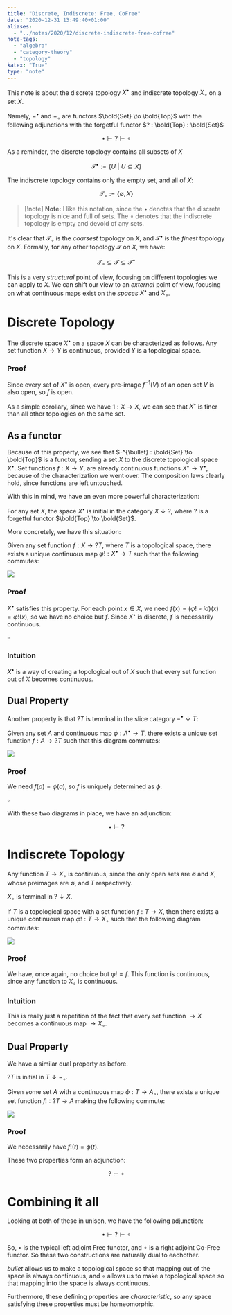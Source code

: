 ```yaml
---
title: "Discrete, Indiscrete: Free, CoFree"
date: "2020-12-31 13:49:40+01:00"
aliases:
  - "../notes/2020/12/discrete-indiscrete-free-cofree"
note-tags:
  - "algebra"
  - "category-theory"
  - "topology"
katex: "True"
type: "note"
---
```


This note is about the discrete topology $X^{\bullet}$ and
indiscrete topology $X_{\circ}$ on a set $X$.

Namely, $-^{\bullet}$ and $-_{\circ}$ are functors $\bold{Set} \to \bold{Top}$
with the following adjunctions with the forgetful functor $? : \bold{Top} : \bold{Set}$

$$
\bullet \vdash ? \vdash \circ
$$

As a reminder, the discrete topology contains all subsets of $X$

$$
\mathcal{T}^{\bullet} := \{U \ |\  U \subseteq X \}
$$

The indiscrete topology contains only the empty set, and all of $X$:

$$
\mathcal{T}_{\circ} := \{\emptyset, X\}
$$

> [!note] **Note:**
> I like this notation, since the $\bullet$ denotes that the
> discrete topology is nice and full of sets. The $\circ$ denotes
> that the indiscrete topology is empty and devoid of any sets.

It's clear that $\mathcal{T}_{\circ}$ is the *coarsest* topology on $X$,
and $\mathcal{T}^{\bullet}$ is the *finest* topology on $X$. Formally,
for any other topology $\mathcal{T}$ on $X$, we have:

$$
\mathcal{T}_{\circ} \subseteq \mathcal{T} \subseteq \mathcal{T}^{\bullet}
$$

This is a very *structural* point of view, focusing on different topologies
we can apply to $X$. We can shift our view to an *external* point of view,
focusing on what continuous maps exist on the *spaces* $X^{\bullet}$
and $X_{\circ}$.

# Discrete Topology

The discrete space $X^{\bullet}$ on a space $X$ can be characterized as follows.
Any set function $X \to Y$ is continuous, provided $Y$ is a topological space.

### Proof

Since every set of $X^{\bullet}$ is open, every pre-image $f^{-1}(V)$
of an open set $V$
is also open, so $f$ is open.

As a simple corollary, since we have $1 : X \to X$, we can see that $X^{\bullet}$
is finer than all other topologies on the same set.

## As a functor

Because of this property, we see that $-^{\bullet} : \bold{Set} \to \bold{Top}$
is a functor,
sending a set $X$ to the discrete topological space $X^{\bullet}$.
Set functions $f : X \to Y$, are already continuous functions $X^{\bullet} \to Y^{\bullet}$,
because of the characterization we went over. The composition laws
clearly hold, since functions are left untouched.

With this in mind, we have an even more powerful characterization:

For any set $X$, the space $X^{\bullet}$ is initial in the category $X \downarrow ?$,
where $?$ is a forgetful functor $\bold{Top} \to \bold{Set}$.

More concretely, we have this situation:

Given any set function $f : X \to ?T$, where $T$ is a topological space,
there exists a unique continuous map $\varphi! : X^{\bullet} \to T$ such
that the following commutes:

![](../Images/e6ef279e8200be639a9a265e692182ab8cb58bdb76df9cdefbe973b46fe68e18.png)

### Proof

$X^{\bullet}$ satisfies this property. 
For each point $x \in X$,
we need $f(x) = (\varphi! \circ id)(x) = \varphi!(x)$,
so we have no choice but $f$. Since $X^{\bullet}$
is discrete, $f$ is necessarily continuous.

$\square$

### Intuition

$X^{\bullet}$ is a way of creating a topological
out of $X$ such that every set function out of $X$
becomes continuous.

## Dual Property

Another property is that $?T$ is terminal in the slice category
$-^{\bullet} \downarrow T$:

Given any set $A$ and continuous map $\phi : A^{\bullet} \to T$,
there exists a unique set function $f : A \to ?T$ such that
this diagram commutes:

![](../Images/c23806823b1a44fd9dc9990e829b1394f9196483db725eb5a83693f44ff29c46.png)

### Proof

We need $f(a) = \phi(a)$, so $f$ is uniquely determined as $\phi$.

$\square$

With these two diagrams in place, we have an adjunction:

$$
\bullet \vdash ?
$$

# Indiscrete Topology

Any function $T \to X_{\circ}$ is continuous, since the only
open sets are $\emptyset$ and $X$, whose preimages are
$\emptyset$, and $T$ respectively.

$X_{\circ}$ is terminal in $? \downarrow X$.

If $T$ is a topological space with a set function $f : T \to X$,
then there exists a unique continuous map $\varphi! : T \to X_{\circ}$
such that the following diagram commutes:

![](../Images/1e39057553144e7e138bcdc9f6104cbb4b51f53f02e80c8f8fa5db6f313fd125.png)

### Proof

We have, once again, no choice but $\varphi! = f$. This
function is continuous, since any function to $X_{\circ}$
is continuous.

### Intuition

This is really just a repetition of the fact that
every set function $\to X$ becomes a continuous map $\to X_{\circ}$.

## Dual Property

We have a similar dual property as before.

$?T$ is initial in $T \downarrow -_\circ$.

Given some set $A$ with a continuous map $\phi : T \to A_\circ$,
there exists a unique set function $f! : ?T \to A$
making the following commute:

![](../Images/1cb3276d214fd4a754b77a7d51e7648d8b7bd433f93d0ccc2ba251d951c35e8f.png)

### Proof

We necessarily have $f!(t) = \phi(t)$.

These two properties form an adjunction:

$$
? \vdash \circ
$$

# Combining it all

Looking at both of these in unison, we have the following adjunction:

$$
\bullet \vdash ? \vdash \circ
$$

So, $\bullet$ is the typical left adjoint Free functor,
and $\circ$ is a right adjoint Co-Free functor. So these
two constructions are naturally dual to eachother.

$bullet$ allows us to make a topological space so that
mapping out of the space is always continuous,
and $\circ$ allows us to make a topological space so
that mapping into the space is always continuous.

Furthermore, these defining properties are *characteristic*,
so any space satisfying these properties must be homeomorphic.